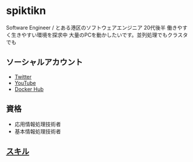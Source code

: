 # spiktikn

Software Engineer / とある港区のソフトウェアエンジニア 20代後半 働きやすく生きやすい環境を探求中
大量のPCを動かしたいです。並列処理でもクラスタでも

## ソーシャルアカウント

- [Twitter](https://twitter.com/spiktikn)
- [YouTube](https://www.youtube.com/channel/UCBTgKMkQ20hh_9p8IepY05g)
- [Docker Hub](https://hub.docker.com/u/spiktikn)

## 資格
- 応用情報処理技術者
- 基本情報処理技術者

## [スキル](SKILL.md)
